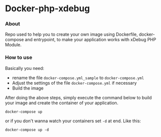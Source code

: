 # Docker-php-xdebug

### About 

Repo used to help you to create your own image using Dockerfile, docker-compose and entrypoint,
to make your application works with xDebug PHP Module.

### How to use

Basically you need:
- rename the file ```docker-compose.yml_sample``` to ```docker-compose.yml```
- Adjust the settings of the file ```docker-compose.yml``` if necessary
- Build the image

After doing the above steps, simply execute the command below to build your image and create the container of your application.

```
docker-compose up
```

or if you don't wanna watch your containers set ```-d``` at end. Like this:

```
docker-compose up -d
```
